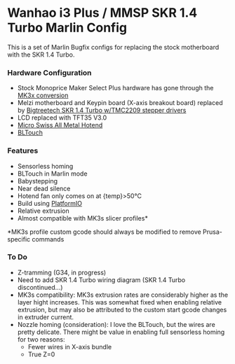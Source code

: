 # Wanhao i3 Plus / MMSP SKR 1.4 Turbo Marlin Config

This is a set of Marlin Bugfix configs for replacing the stock motherboard with the SKR 1.4 Turbo.

### Hardware Configuration

* Stock Monoprice Maker Select Plus hardware has gone through the [MK3x conversion](https://www.thingiverse.com/thing:2686588)
* Melzi motherboard and Keypin board (X-axis breakout board) replaced by [Bigtreetech SKR 1.4 Turbo w/TMC2209 stepper drivers](https://www.amazon.com/gp/product/B08F7XTR72)
* LCD replaced with TFT35 V3.0
* [Micro Swiss All Metal Hotend](https://www.amazon.com/Hotend-SLOTTED-Cooling-Wanhao-nozzle/dp/B01N3P08PA)
* [BLTouch](https://www.amazon.com/ANTCLABS-BLTouch-Leveling-Premium-Extension/dp/B07FR2LLZP)

### Features

* Sensorless homing
* BLTouch in Marlin mode
* Babystepping
* Near dead silence
* Hotend fan only comes on at {temp}>50°C
* Build using [PlatformIO](https://platformio.org/)
* Relative extrusion
* Almost compatible with MK3s slicer profiles*

*MK3s profile custom gcode should always be modified to remove Prusa-specific commands

### To Do

* Z-tramming (G34, in progress)
* Need to add SKR 1.4 Turbo wiring diagram (SKR 1.4 Turbo discontinued...)
* MK3s compatibility: MK3s extrusion rates are considerably higher as the layer hight increases. This was somewhat fixed when enabling relative extrusion, but may also be attributed to the custom start gcode changes in extruder current.
* Nozzle homing (consideration): I love the BLTouch, but the wires are pretty delicate. There might be value in enabling full sensorless homing for two reasons:
  * Fewer wires in X-axis bundle
  * True Z=0
